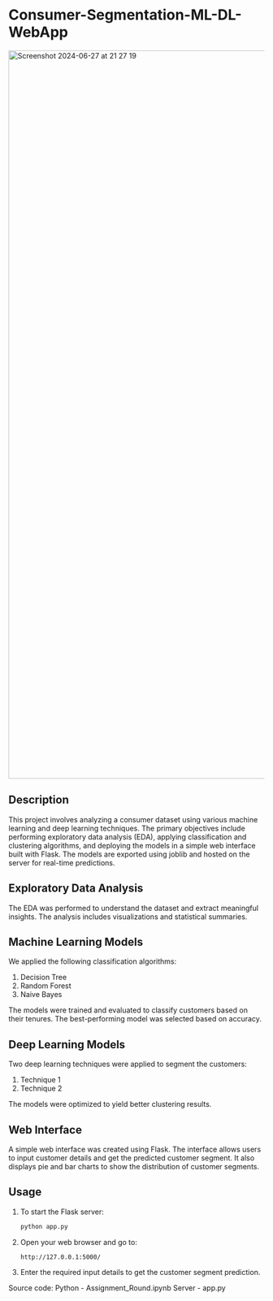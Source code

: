 # Consumer-Segmentation-ML-DL-WebApp


<img width="1434" alt="Screenshot 2024-06-27 at 21 27 19" src="https://github.com/s-mehakkk/Consumer-Segmentation-ML-DL-WebApp/assets/75841992/8ba80a07-0d8f-4774-a6ba-28b0b4aea5aa">

## Description
This project involves analyzing a consumer dataset using various machine learning and deep learning techniques. The primary objectives include performing exploratory data analysis (EDA), applying classification and clustering algorithms, and deploying the models in a simple web interface built with Flask. The models are exported using joblib and hosted on the server for real-time predictions.

## Exploratory Data Analysis
The EDA was performed to understand the dataset and extract meaningful insights. The analysis includes visualizations and statistical summaries.

## Machine Learning Models
We applied the following classification algorithms:
1. Decision Tree
2. Random Forest
3. Naive Bayes

The models were trained and evaluated to classify customers based on their tenures. The best-performing model was selected based on accuracy.

## Deep Learning Models
Two deep learning techniques were applied to segment the customers:
1. Technique 1
2. Technique 2

The models were optimized to yield better clustering results.

## Web Interface
A simple web interface was created using Flask. The interface allows users to input customer details and get the predicted customer segment. It also displays pie and bar charts to show the distribution of customer segments.

## Usage
1. To start the Flask server:
    ```zsh
    python app.py
    ```
2. Open your web browser and go to:
    ```text
    http://127.0.0.1:5000/
    ```
3. Enter the required input details to get the customer segment prediction.

Source code:
Python - Assignment_Round.ipynb
Server - app.py


